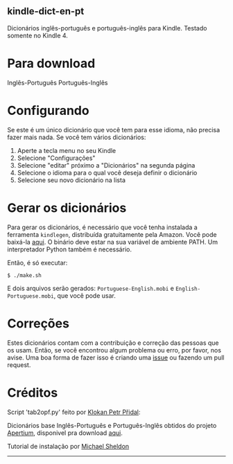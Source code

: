 ## kindle-dict-en-pt

Dicionários inglês-português e português-inglês para Kindle. Testado somente no Kindle 4.

# Para download

Inglês-Português
Português-Inglês

# Configurando

Se este é um único dicionário que você tem para esse idioma, não precisa fazer mais nada. Se você tem vários dicionários:

1. Aperte a tecla menu no seu Kindle
2. Selecione "Configurações"
3. Selecione "editar" próximo a "Dicionários" na segunda página
4. Selecione o idioma para o qual você deseja definir o dicionário
5. Selecione seu novo dicionário na lista

# Gerar os dicionários

Para gerar os dicionários, é necessário que você tenha instalada a ferramenta `kindlegen`, distribuída gratuitamente pela Amazon. Você pode baixá-la [aqui](http://www.amazon.com/gp/feature.html?ie=UTF8&docId=1000765211). O binário deve estar na sua variável de ambiente PATH. Um interpretador Python também é necessário.

Então, é só executar:

    $ ./make.sh

E dois arquivos serão gerados: `Portuguese-English.mobi` e `English-Portuguese.mobi`, que você pode usar.

# Correções

Estes dicionários contam com a contribuição e correção das pessoas que os usam. Então, se você encontrou algum problema ou erro, por favor, nos avise. Uma boa forma de fazer isso é criando uma [issue](https://github.com/amferraz/kindle-dict-en-pt/issues/new) ou fazendo um pull request.


# Créditos

Script 'tab2opf.py' feito por [Klokan Petr Přidal](http://www.klokan.cz/projects/stardict-lingea/):

Dicionários base Inglês-Português e Português-Inglês obtidos do projeto [Apertium](http://www.apertium.org/), disponivel pra download [aqui](http://apertium.svn.sourceforge.net/viewvc/apertium/trunk/apertium-mobile/apertium-tinylex/dic/).

Tutorial de instalação por [Michael Sheldon](http://blog.mikeasoft.com/2011/01/05/free-as-in-gpl2-translation-dictionaries-for-the-kindle/)


---------------------------------------